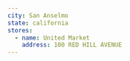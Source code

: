 ```yaml
---
city: San Anselmo
state: california
stores:
  - name: United Market
    address: 100 RED HILL AVENUE
---
```

